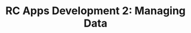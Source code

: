---
title: "RC Apps Development 2: Managing Data"
description: In this new entry on the RC Apps Development series, Douglas Gubert will introduce further concepts of the Apps-Engine that allow developers to persist and manage their apps' data in Rocket.Chat
webinarID: 008
webinarURL: https://www.youtube.com/watch?v=w5346Pk6jDg
dateEvent: 2019-05-08 14:00:00
bgSize: cover
bgColor: 030c1a
hosts:
  - Douglas Gubert
  - Bruno Raymundo
language: USA
gmt: -3
cover: /images/posts/2019/05/webinar/webinar-apps-2.png
categories:
  - Webinars
---